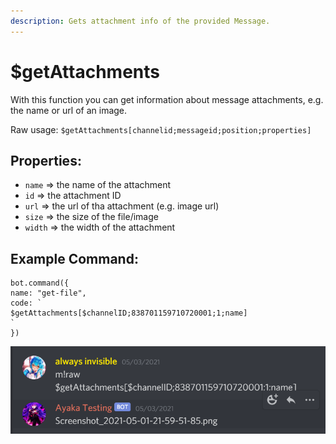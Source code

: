 ```yaml
---
description: Gets attachment info of the provided Message.
---
```


# $getAttachments

With this function you can get information about message attachments, e.g. the name or url of an image.

Raw usage: `$getAttachments[channelid;messageid;position;properties]`

## Properties:

* `name` =&gt; the name of the attachment
* `id` =&gt; the attachment ID
* `url` =&gt; the url of tha attachment \(e.g. image url\)
* `size` =&gt; the size of the file/image
* `width` =&gt; the width of the attachment

## Example Command:

```text
bot.command({
name: "get-file",
code: `
$getAttachments[$channelID;838701159710720001;1;name]
`
})
```

![Example usage to get the image name of a message&apos;s first attachment.](../.gitbook/assets/image%20%2815%29.png)

